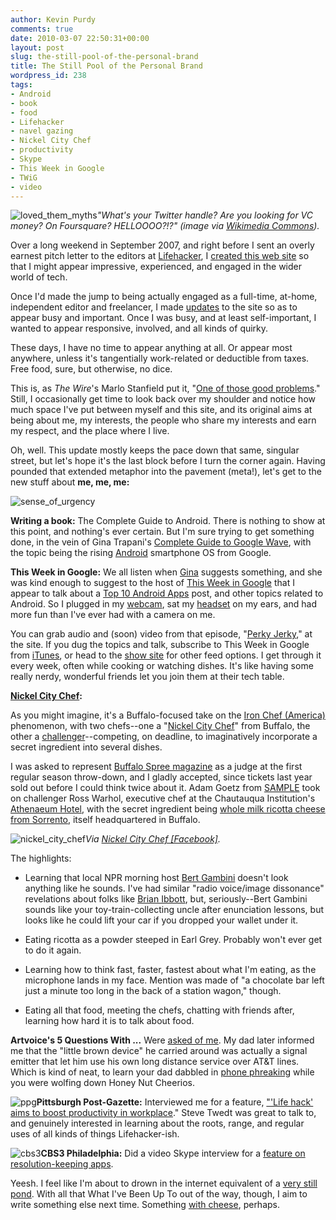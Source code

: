 ```yaml
---
author: Kevin Purdy
comments: true
date: 2010-03-07 22:50:31+00:00
layout: post
slug: the-still-pool-of-the-personal-brand
title: The Still Pool of the Personal Brand
wordpress_id: 238
tags:
- Android
- book
- food
- Lifehacker
- navel gazing
- Nickel City Chef
- productivity
- Skype
- This Week in Google
- TWiG
- video
---
```


![loved_them_myths](http://thepurdman.com/wp-content/uploads/2010/03/loved_them_myths.jpg)_"What's your Twitter handle? Are you looking for VC money? On Foursquare? HELLOOOO?!?" (image via [Wikimedia Commons](http://en.wikipedia.org/wiki/File:Michelangelo_Caravaggio_065.jpg))._

Over a long weekend in September 2007, and right before I sent an overly earnest pitch letter to the editors at [Lifehacker](http://lifehacker.com), I [created this web site](http://thepurdman.com/hello-world/) so that I might appear impressive, experienced, and engaged in the wider world of tech.

Once I'd made the jump to being actually engaged as a full-time, at-home, independent editor and freelancer, I made [updates](http://thepurdman.com/yes-i-recognize-the-irony-or-coincidence-or-laziness/) to the site so as to appear busy and important. Once I was busy, and at least self-important, I wanted to appear responsive, involved, and all kinds of quirky.

These days, I have no time to appear anything at all. Or appear most anywhere, unless it's tangentially work-related or deductible from taxes. Free food, sure, but otherwise, no dice.<!-- more -->

This is, as _The Wire_'s Marlo Stanfield put it, "[One of those good problems](http://www.slate.com/discuss/forums/thread/1972346.aspx)." Still, I occasionally get time to look back over my shoulder and notice how much space I've put between myself and this site, and its original aims at being about me, my interests, the people who share my interests and earn my respect, and the place where I live.

Oh, well. This update mostly keeps the pace down that same, singular street, but let's hope it's the last block before I turn the corner again. Having pounded that extended metaphor into the pavement (meta!), let's get to the new stuff about **me, me, me:**

![sense_of_urgency](http://thepurdman.com/wp-content/uploads/2010/03/sense_of_urgency.jpg)

**Writing a book:** The Complete Guide to Android. There is nothing to show at this point, and nothing's ever certain. But I'm sure trying to get something done, in the vein of Gina Trapani's [Complete Guide to Google Wave](http://completewaveguide.com/), with the topic being the rising [Android](http://en.wikipedia.org/wiki/Android_(operating_system)) smartphone OS from Google.

**This Week in Google:** We all listen when [Gina](http://ginatrapani.org) suggests something, and she was kind enough to suggest to the host of [This Week in Google](http://twit.tv/twig) that I appear to talk about a [Top 10 Android Apps](http://lifehacker.com/5481607/top-10-android-apps) post, and other topics related to Android. So I plugged in my [webcam](http://www.logitech.com/index.cfm/639/4597&cl=gb,en&hub=1), sat my [headset](http://www.amazon.com/Altec-Lansing-AHS302USB-Standard-Behind/dp/B000CPL3TA) on my ears, and had more fun than I've ever had with a camera on me.

You can grab audio and (soon) video from that episode, "[Perky Jerky](http://twit.tv/twig32)," at the site. If you dug the topics and talk, subscribe to This Week in Google from [iTunes](http://itunes.apple.com/podcast/this-week-in-google/id326120877), or head to the [show site](http://twit.tv/twig) for other feed options. I get through it every week, often while cooking or watching dishes. It's like having some really nerdy, wonderful friends let you join them at their tech table.

**[Nickel City Chef](http://nickelcitychef.com/):**

As you might imagine, it's a Buffalo-focused take on the [Iron Chef (America)](http://en.wikipedia.org/wiki/Iron_Chef_America) phenomenon, with two chefs--one a "[Nickel City Chef](http://nickelcitychef.com/the-chefs/)" from Buffalo, the other a [challenger](http://nickelcitychef.com/challengers/)--competing, on deadline, to imaginatively incorporate a secret ingredient into several dishes.

I was asked to represent [Buffalo Spree magazine](http://buffalospree.com) as a judge at the first regular season throw-down, and I gladly accepted, since tickets last year sold out before I could think twice about it. Adam Goetz from [SAMPLE](http://sampleourrestaurant.com) took on challenger Ross Warhol, executive chef at the Chautauqua Institution's [Athenaeum Hotel](http://www.ciweb.org/athenaeum-home/), with the secret ingredient being [whole milk ricotta cheese from Sorrento](http://www.sorrentocheese.com/cheeses/ricotta.html), itself headquartered in Buffalo.

![nickel_city_chef](http://thepurdman.com/wp-content/uploads/2010/03/nickel_city_chef.jpg)_Via [Nickel City Chef [Facebook]](http://www.facebook.com/photo.php?pid=3459155&id=82593583947)._

The highlights:



	
  * Learning that local NPR morning host [Bert Gambini](http://archives.buffalorising.com/story/wbfos_bert_gambini) doesn't look anything like he sounds. I've had similar "radio voice/image dissonance" revelations about folks like [Brian Ibbott](http://lifehacker.com/399156/how-covervilles-brian-ibbott-gets-things-done), but, seriously--Bert Gambini sounds like your toy-train-collecting uncle after enunciation lessons, but looks like he could lift your car if you dropped your wallet under it.

	
  * Eating ricotta as a powder steeped in Earl Grey. Probably won't ever get to do it again.

	
  * Learning how to think fast, faster, fastest about what I'm eating, as the microphone lands in my face. Mention was made of "a chocolate bar left just a minute too long in the back of a station wagon," though.

	
  * Eating all that food, meeting the chefs, chatting with friends after, learning how hard it is to talk about food.


**Artvoice's 5 Questions With ...** Were [asked of me](http://artvoice.com/issues/v9n7/five_questions). My dad later informed me that the "little brown device" he carried around was actually a signal emitter that let him use his own long distance service over AT&T lines. Which is kind of neat, to learn your dad dabbled in [phone phreaking](http://en.wikipedia.org/wiki/Phreaking) while you were wolfing down Honey Nut Cheerios.

![ppg](http://thepurdman.com/wp-content/uploads/2010/03/ppg.jpg)**Pittsburgh Post-Gazette:** Interviewed me for a feature, ["'Life hack' aims to boost productivity in workplace](http://www.post-gazette.com/pg/10060/1038905-407.stm)." Steve Twedt was great to talk to, and genuinely interested in learning about the roots, range, and regular uses of all kinds of things Lifehacker-ish.

![cbs3](http://thepurdman.com/wp-content/uploads/2010/03/cbs3.jpg)**CBS3 Philadelphia:** Did a video Skype interview for a [feature on resolution-keeping apps](http://cbs3.com/video/?id=94273@kyw.dayport.com).

Yeesh. I feel like I'm about to drown in the internet equivalent of a [very still pond](http://en.wikipedia.org/wiki/Narcissus_(mythology)). With all that What I've Been Up To out of the way, though, I aim to write something else next time. Something [with cheese](http://www.flickr.com/photos/purdman1/4389302593/), perhaps.
